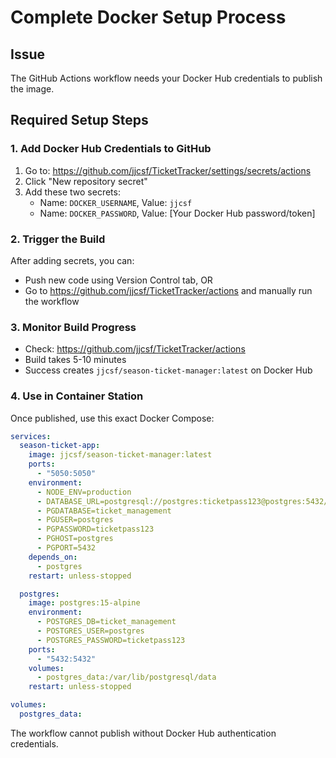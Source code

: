# Complete Docker Setup Process

## Issue
The GitHub Actions workflow needs your Docker Hub credentials to publish the image.

## Required Setup Steps

### 1. Add Docker Hub Credentials to GitHub
1. Go to: https://github.com/jjcsf/TicketTracker/settings/secrets/actions
2. Click "New repository secret"
3. Add these two secrets:
   - Name: `DOCKER_USERNAME`, Value: `jjcsf`
   - Name: `DOCKER_PASSWORD`, Value: [Your Docker Hub password/token]

### 2. Trigger the Build
After adding secrets, you can:
- Push new code using Version Control tab, OR
- Go to https://github.com/jjcsf/TicketTracker/actions and manually run the workflow

### 3. Monitor Build Progress
- Check: https://github.com/jjcsf/TicketTracker/actions
- Build takes 5-10 minutes
- Success creates `jjcsf/season-ticket-manager:latest` on Docker Hub

### 4. Use in Container Station
Once published, use this exact Docker Compose:

```yaml
services:
  season-ticket-app:
    image: jjcsf/season-ticket-manager:latest
    ports:
      - "5050:5050"
    environment:
      - NODE_ENV=production
      - DATABASE_URL=postgresql://postgres:ticketpass123@postgres:5432/ticket_management
      - PGDATABASE=ticket_management
      - PGUSER=postgres
      - PGPASSWORD=ticketpass123
      - PGHOST=postgres
      - PGPORT=5432
    depends_on:
      - postgres
    restart: unless-stopped

  postgres:
    image: postgres:15-alpine
    environment:
      - POSTGRES_DB=ticket_management
      - POSTGRES_USER=postgres
      - POSTGRES_PASSWORD=ticketpass123
    ports:
      - "5432:5432"
    volumes:
      - postgres_data:/var/lib/postgresql/data
    restart: unless-stopped

volumes:
  postgres_data:
```

The workflow cannot publish without Docker Hub authentication credentials.